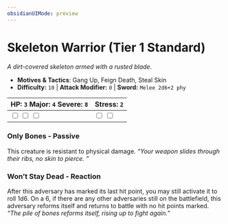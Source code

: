 ```yaml
---
obsidianUIMode: preview
---
```

# Skeleton Warrior (Tier 1 Standard)

*A dirt-covered skeleton armed with a rusted blade.*

- **Motives & Tactics**: Gang Up, Feign Death, Steal Skin
- **Difficulty:** `10` | **Attack Modifier:** `0` | **Sword:** `Melee 2d6+2 phy`

| HP: `3` Major: `4` Severe: `8` | Stress: `2` |
|--|--|
|  <input type="checkbox" unchecked id="8e4569c6"> <input type="checkbox" unchecked id="13e89954"> <input type="checkbox" unchecked id="035aa2fa"> |  <input type="checkbox" unchecked id="48685786"> <input type="checkbox" unchecked id="94301bfb"> |

### Only Bones - Passive

This creature is resistant to physical damage. *“Your weapon slides through their ribs, no skin to pierce. ”*

### Won’t Stay Dead - Reaction

After this adversary has marked its last hit point, you may still activate it to roll 1d6. On a 6, if there are any other adversaries still on the battlefield, this adversary reforms itself and returns to battle with no hit points marked. *“The pile of bones reforms itself, rising up to fight again.”*



